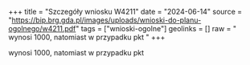 +++
title = "Szczegóły wniosku W4211"
date = "2024-06-14"
source = "https://bip.brg.gda.pl/images/uploads/wnioski-do-planu-ogolnego/w4211.pdf"
tags = ["wnioski-ogolne"]
geolinks = []
raw = " wynosi 1000, natomiast w przypadku pkt "
+++

 wynosi 1000, natomiast w przypadku pkt 


